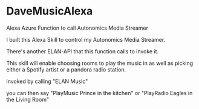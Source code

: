 # DaveMusicAlexa
Alexa Azure Function to call Autonomics Media Streamer

I built this Alexa Skill to control my Autonomics Media Streamer.

There's another ELAN-API that this function calls to invoke it. 

This skill will enable choosing rooms to play the music in as well as picking either a Spotify artist or a pandora radio station.

invoked by calling "ELAN Music"

you can then say "PlayMusic Prince in the kitchen" or "PlayRadio Eagles in the Living Room"
